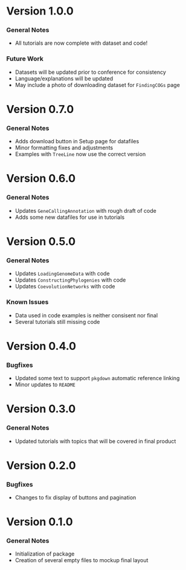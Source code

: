 # Version 1.0.0
### General Notes
* All tutorials are now complete with dataset and code!

### Future Work
* Datasets will be updated prior to conference for consistency
* Language/explanations will be updated
* May include a photo of downloading dataset for `FindingCOGs` page


# Version 0.7.0

### General Notes
* Adds download button in Setup page for datafiles
* Minor formatting fixes and adjustments
* Examples with `TreeLine` now use the correct version

# Version 0.6.0

### General Notes
* Updates `GeneCallingAnnotation` with rough draft of code
* Adds some new datafiles for use in tutorials

# Version 0.5.0

### General Notes
* Updates `LoadingGenomeData` with code
* Updates `ConstructingPhylogenies` with code
* Updates `CoevolutionNetworks` with code

### Known Issues
* Data used in code examples is neither consisent nor final
* Several tutorials still missing code

# Version 0.4.0

### Bugfixes
* Updated some text to support `pkgdown` automatic reference linking
* Minor updates to `README`

# Version 0.3.0

### General Notes
* Updated tutorials with topics that will be covered in final product

# Version 0.2.0

### Bugfixes
* Changes to fix display of buttons and pagination

# Version 0.1.0

### General Notes

* Initialization of package
* Creation of several empty files to mockup final layout
